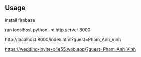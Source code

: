 ## Usage

install firebase


run localhost
python -m http.server 8000

http://localhost:8000/index.html?guest=Pham_Anh_Vinh


https://wedding-invite-c4e55.web.app/?guest=Pham_Anh_Vinh


